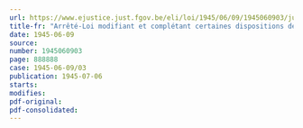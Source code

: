```yaml
---
url: https://www.ejustice.just.fgov.be/eli/loi/1945/06/09/1945060903/justel
title-fr: "Arrêté-Loi modifiant et complétant certaines dispositions de la loi du 15 décembre 1937, relative à l'assurance en vue de la vieillesse et du décès prématuré"
date: 1945-06-09
source:
number: 1945060903
page: 888888
case: 1945-06-09/03
publication: 1945-07-06
starts:
modifies:
pdf-original:
pdf-consolidated:
---
```


